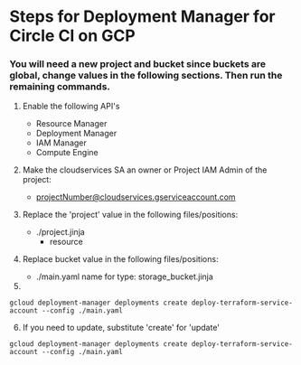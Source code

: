 # Steps for Deployment Manager for Circle CI on GCP

### You will need a new project and bucket since buckets are global, change values in the following sections. Then run the remaining commands.

1. Enable the following API's
    * Resource Manager
    * Deployment Manager
    * IAM Manager
    * Compute Engine

2. Make the cloudservices SA an owner or Project IAM Admin of the project:
    - projectNumber@cloudservices.gserviceaccount.com

3. Replace the 'project' value in the following files/positions:
    * ./project.jinja
        * resource

4. Replace bucket value in the following files/positions:
    * ./main.yaml name for type: storage_bucket.jinja

5. 
```
gcloud deployment-manager deployments create deploy-terraform-service-account --config ./main.yaml
```

6. If you need to update, substitute 'create' for 'update'
```
gcloud deployment-manager deployments create deploy-terraform-service-account --config ./main.yaml
```
